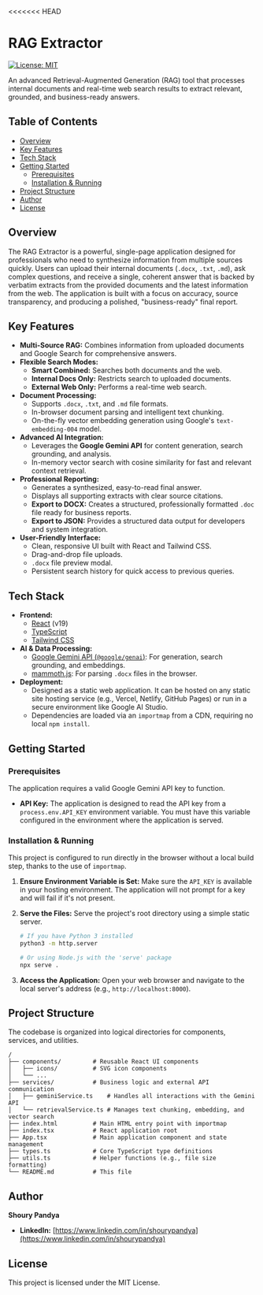 <<<<<<< HEAD
# RAG Extractor

[![License: MIT](https://img.shields.io/badge/License-MIT-yellow.svg)](https://opensource.org/licenses/MIT)

An advanced Retrieval-Augmented Generation (RAG) tool that processes internal documents and real-time web search results to extract relevant, grounded, and business-ready answers.

## Table of Contents

- [Overview](#overview)
- [Key Features](#key-features)
- [Tech Stack](#tech-stack)
- [Getting Started](#getting-started)
  - [Prerequisites](#prerequisites)
  - [Installation & Running](#installation--running)
- [Project Structure](#project-structure)
- [Author](#author)
- [License](#license)

## Overview

The RAG Extractor is a powerful, single-page application designed for professionals who need to synthesize information from multiple sources quickly. Users can upload their internal documents (`.docx`, `.txt`, `.md`), ask complex questions, and receive a single, coherent answer that is backed by verbatim extracts from the provided documents and the latest information from the web. The application is built with a focus on accuracy, source transparency, and producing a polished, "business-ready" final report.

## Key Features

- **Multi-Source RAG:** Combines information from uploaded documents and Google Search for comprehensive answers.
- **Flexible Search Modes:**
  - **Smart Combined:** Searches both documents and the web.
  - **Internal Docs Only:** Restricts search to uploaded documents.
  - **External Web Only:** Performs a real-time web search.
- **Document Processing:**
  - Supports `.docx`, `.txt`, and `.md` file formats.
  - In-browser document parsing and intelligent text chunking.
  - On-the-fly vector embedding generation using Google's `text-embedding-004` model.
- **Advanced AI Integration:**
  - Leverages the **Google Gemini API** for content generation, search grounding, and analysis.
  - In-memory vector search with cosine similarity for fast and relevant context retrieval.
- **Professional Reporting:**
  - Generates a synthesized, easy-to-read final answer.
  - Displays all supporting extracts with clear source citations.
  - **Export to DOCX:** Creates a structured, professionally formatted `.doc` file ready for business reports.
  - **Export to JSON:** Provides a structured data output for developers and system integration.
- **User-Friendly Interface:**
  - Clean, responsive UI built with React and Tailwind CSS.
  - Drag-and-drop file uploads.
  - `.docx` file preview modal.
  - Persistent search history for quick access to previous queries.

## Tech Stack

- **Frontend:**
  - [React](https://reactjs.org/) (v19)
  - [TypeScript](https://www.typescriptlang.org/)
  - [Tailwind CSS](https://tailwindcss.com/)
- **AI & Data Processing:**
  - [Google Gemini API (`@google/genai`)](https://ai.google.dev/): For generation, search grounding, and embeddings.
  - [mammoth.js](https://github.com/mwilliamson/mammoth.js): For parsing `.docx` files in the browser.
- **Deployment:**
  - Designed as a static web application. It can be hosted on any static site hosting service (e.g., Vercel, Netlify, GitHub Pages) or run in a secure environment like Google AI Studio.
  - Dependencies are loaded via an `importmap` from a CDN, requiring no local `npm install`.

## Getting Started

### Prerequisites

The application requires a valid Google Gemini API key to function.

- **API Key:** The application is designed to read the API key from a `process.env.API_KEY` environment variable. You must have this variable configured in the environment where the application is served.

### Installation & Running

This project is configured to run directly in the browser without a local build step, thanks to the use of `importmap`.

1.  **Ensure Environment Variable is Set:** Make sure the `API_KEY` is available in your hosting environment. The application will not prompt for a key and will fail if it's not present.

2.  **Serve the Files:** Serve the project's root directory using a simple static server.
    ```bash
    # If you have Python 3 installed
    python3 -m http.server

    # Or using Node.js with the 'serve' package
    npx serve .
    ```

3.  **Access the Application:** Open your web browser and navigate to the local server's address (e.g., `http://localhost:8000`).

## Project Structure

The codebase is organized into logical directories for components, services, and utilities.

```
/
├── components/         # Reusable React UI components
│   ├── icons/          # SVG icon components
│   └── ...
├── services/           # Business logic and external API communication
│   ├── geminiService.ts    # Handles all interactions with the Gemini API
│   └── retrievalService.ts # Manages text chunking, embedding, and vector search
├── index.html          # Main HTML entry point with importmap
├── index.tsx           # React application root
├── App.tsx             # Main application component and state management
├── types.ts            # Core TypeScript type definitions
├── utils.ts            # Helper functions (e.g., file size formatting)
└── README.md           # This file
```

## Author

**Shoury Pandya**

- **LinkedIn:** [https://www.linkedin.com/in/shourypandya](https://www.linkedin.com/in/shourypandya)

## License

This project is licensed under the MIT License.

